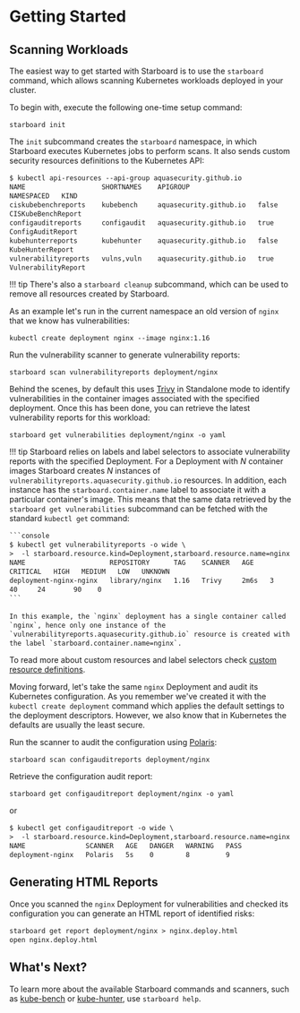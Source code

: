 # Getting Started

## Scanning Workloads

The easiest way to get started with Starboard is to use the `starboard` command, which allows scanning Kubernetes
workloads deployed in your cluster.

To begin with, execute the following one-time setup command:

```
starboard init
```

The `init` subcommand creates the `starboard` namespace, in which Starboard executes Kubernetes jobs to perform
scans. It also sends custom security resources definitions to the Kubernetes API:

```console
$ kubectl api-resources --api-group aquasecurity.github.io
NAME                   SHORTNAMES    APIGROUP                 NAMESPACED   KIND
ciskubebenchreports    kubebench     aquasecurity.github.io   false        CISKubeBenchReport
configauditreports     configaudit   aquasecurity.github.io   true         ConfigAuditReport
kubehunterreports      kubehunter    aquasecurity.github.io   false        KubeHunterReport
vulnerabilityreports   vulns,vuln    aquasecurity.github.io   true         VulnerabilityReport
```

!!! tip
    There's also a `starboard cleanup` subcommand, which can be used to remove all resources created by Starboard.

As an example let's run in the current namespace an old version of `nginx` that we know has vulnerabilities:

```
kubectl create deployment nginx --image nginx:1.16
```

Run the vulnerability scanner to generate vulnerability reports:

```
starboard scan vulnerabilityreports deployment/nginx
```

Behind the scenes, by default this uses [Trivy][trivy] in Standalone mode to identify vulnerabilities in the container
images associated with the specified deployment. Once this has been done, you can retrieve the latest vulnerability
reports for this workload:

```
starboard get vulnerabilities deployment/nginx -o yaml
```

!!! tip
    Starboard relies on labels and label selectors to associate vulnerability reports with the specified Deployment.
    For a Deployment with *N* container images Starboard creates *N* instances of `vulnerabilityreports.aquasecurity.github.io`
    resources. In addition, each instance has the `starboard.container.name` label to associate it with a particular
    container's image. This means that the same data retrieved by the `starboard get vulnerabilities` subcommand can be
    fetched with the standard `kubectl get` command:

    ```console
    $ kubectl get vulnerabilityreports -o wide \
    >  -l starboard.resource.kind=Deployment,starboard.resource.name=nginx
    NAME                     REPOSITORY      TAG    SCANNER   AGE    CRITICAL   HIGH   MEDIUM   LOW   UNKNOWN
    deployment-nginx-nginx   library/nginx   1.16   Trivy     2m6s   3          40     24       90    0
    ```

    In this example, the `nginx` deployment has a single container called `nginx`, hence only one instance of the
    `vulnerabilityreports.aquasecurity.github.io` resource is created with the label `starboard.container.name=nginx`.

To read more about custom resources and label selectors check [custom resource definitions][crds].

[comment]: <> (The [Starboard Octant plugin][starboard-octant-plugin] displays the same vulnerability reports in Octant's UI.)
[comment]: <> (<p align="center">)
[comment]: <> (  <img src="docs/images/getting-started/deployment_vulnerabilities.png">)
[comment]: <> (</p>)
[comment]: <> (Check the plugin's repository for installation instructions.)

[trivy]: https://github.com/aquasecurity/trivy
[crds]: ./../crds.md

Moving forward, let's take the same `nginx` Deployment and audit its Kubernetes configuration. As you remember we've
created it with the `kubectl create deployment` command which applies the default settings to the deployment descriptors.
However, we also know that in Kubernetes the defaults are usually the least secure.

Run the scanner to audit the configuration using [Polaris][polaris]:

```
starboard scan configauditreports deployment/nginx
```

Retrieve the configuration audit report:

```
starboard get configauditreport deployment/nginx -o yaml
```

or

```console
$ kubectl get configauditreport -o wide \
>  -l starboard.resource.kind=Deployment,starboard.resource.name=nginx
NAME               SCANNER   AGE   DANGER   WARNING   PASS
deployment-nginx   Polaris   5s    0        8         9
```

[comment]: <> (Similar to vulnerabilities the Starboard Octant plugin can visualize config audit reports. What's more important,)
[comment]: <> (Starboard and Octant provide a single pane view with visibility into potentially dangerous and exploitable)
[comment]: <> (vulnerabilities as well as configuration issues that might affect stability, reliability, and scalability of the)
[comment]: <> (`nginx` Deployment.)
[comment]: <> (<p align="center">)
[comment]: <> (  <img src="docs/images/next-steps/deployment_configauditreports.png">)
[comment]: <> (</p>)

## Generating HTML Reports

Once you scanned the `nginx` Deployment for vulnerabilities and checked its configuration you can generate an HTML
report of identified risks:

```
starboard get report deployment/nginx > nginx.deploy.html
open nginx.deploy.html
```

## What's Next?

To learn more about the available Starboard commands and scanners, such as [kube-bench][aqua-kube-bench] or
[kube-hunter][aqua-kube-hunter], use `starboard help`.

[polaris]: https://github.com/FairwindsOps/polaris
[aqua-kube-bench]: https://github.com/aquasecurity/kube-bench
[aqua-kube-hunter]: https://github.com/aquasecurity/kube-hunter
